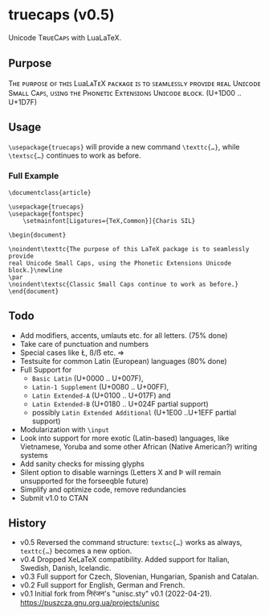 # truecaps (v0.5)
Unicode TʀᴜᴇCᴀᴘꜱ with LuaLaTeX.

## Purpose

Tʜᴇ ᴘᴜʀᴘᴏꜱᴇ ᴏꜰ ᴛʜɪꜱ LuaLᴀTᴇX ᴘᴀᴄᴋᴀɢᴇ ɪꜱ ᴛᴏ ꜱᴇᴀᴍʟᴇꜱꜱʟʏ ᴘʀᴏᴠɪᴅᴇ ʀᴇᴀʟ Uɴɪᴄᴏᴅᴇ Sᴍᴀʟʟ
Cᴀᴘꜱ, ᴜꜱɪɴɢ ᴛʜᴇ Pʜᴏɴᴇᴛɪᴄ Exᴛᴇɴꜱɪᴏɴꜱ Uɴɪᴄᴏᴅᴇ ʙʟᴏᴄᴋ. (U+1D00 .. U+1D7F)

## Usage

`\usepackage{truecaps}` will provide a new command `\texttc{…}`, while `\textsc{…}` continues to work as before.

### Full Example

```
\documentclass{article}

\usepackage{truecaps}
\usepackage{fontspec}
	\setmainfont[Ligatures={TeX,Common}]{Charis SIL}

\begin{document}

\noindent\texttc{The purpose of this LaTeX package is to seamlessly provide 
real Unicode Small Caps, using the Phonetic Extensions Unicode block.}\newline
\par
\noindent\textsc{Classic Small Caps continue to work as before.}
\end{document}
```

## Todo

* Add modifiers, accents, umlauts etc. for all letters. (75% done)
* Take care of punctuation and numbers
* Special cases like Ł, ß/ẞ etc. =>
* Testsuite for common Latin (European) languages (80% done)
* Full Support for 
	- `Basic Latin` (U+0000 .. U+007F), 
	- `Latin-1 Supplement` (U+0080 .. U+00FF), 
	- `Latin Extended-A` (U+0100 .. U+017F) and 
	- `Latin Extended-B` (U+0180 .. U+024F partial support)
	- possibly `Latin Extended Additional` (U+1E00 ..U+1EFF partial support)
* Modularization with `\input`
* Look into support for more exotic (Latin-based) languages, 
like Vietnamese, Yoruba and some other African (Native American?) writing systems
* Add sanity checks for missing glyphs
* Silent option to disable warnings (Letters X and Þ will remain unsupported for the forseeqble future)
* Simplify and optimize code, remove redundancies
* Submit v1.0 to CTAN

## History

* v0.5 Reversed the command structure: `textsc{…}` works as always, `texttc{…}` becomes a new option.
* v0.4 Dropped XeLaTeX compatibility. Added support for Italian, Swedish, Danish, Icelandic.
* v0.3 Full support for Czech, Slovenian, Hungarian, Spanish and Catalan.
* v0.2 Full support for English, German and French.
* v0.1 Initial fork from निरंजन's "unisc.sty" v0.1 (2022-04-21).
https://puszcza.gnu.org.ua/projects/unisc

